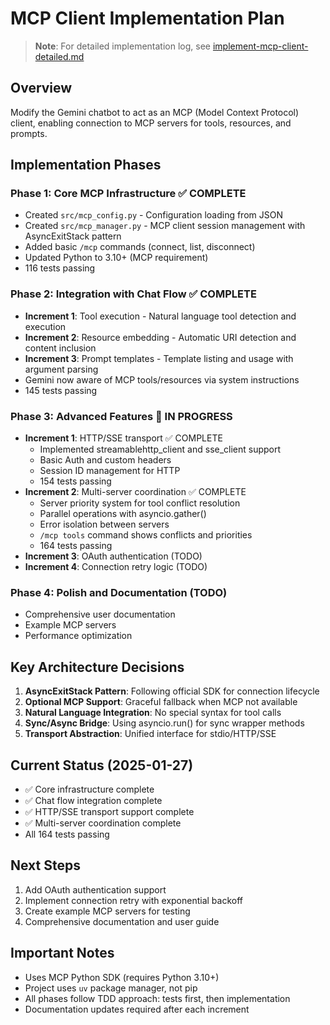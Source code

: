 # MCP Client Implementation Plan

> **Note**: For detailed implementation log, see [implement-mcp-client-detailed.md](./implement-mcp-client-detailed.md)

## Overview
Modify the Gemini chatbot to act as an MCP (Model Context Protocol) client, enabling connection to MCP servers for tools, resources, and prompts.

## Implementation Phases

### Phase 1: Core MCP Infrastructure ✅ COMPLETE
- Created `src/mcp_config.py` - Configuration loading from JSON
- Created `src/mcp_manager.py` - MCP client session management with AsyncExitStack pattern
- Added basic `/mcp` commands (connect, list, disconnect)
- Updated Python to 3.10+ (MCP requirement)
- 116 tests passing

### Phase 2: Integration with Chat Flow ✅ COMPLETE
- **Increment 1**: Tool execution - Natural language tool detection and execution
- **Increment 2**: Resource embedding - Automatic URI detection and content inclusion
- **Increment 3**: Prompt templates - Template listing and usage with argument parsing
- Gemini now aware of MCP tools/resources via system instructions
- 145 tests passing

### Phase 3: Advanced Features 🚧 IN PROGRESS
- **Increment 1**: HTTP/SSE transport ✅ COMPLETE
  - Implemented streamablehttp_client and sse_client support
  - Basic Auth and custom headers
  - Session ID management for HTTP
  - 154 tests passing
- **Increment 2**: Multi-server coordination ✅ COMPLETE
  - Server priority system for tool conflict resolution
  - Parallel operations with asyncio.gather()
  - Error isolation between servers
  - `/mcp tools` command shows conflicts and priorities
  - 164 tests passing
- **Increment 3**: OAuth authentication (TODO)
- **Increment 4**: Connection retry logic (TODO)

### Phase 4: Polish and Documentation (TODO)
- Comprehensive user documentation
- Example MCP servers
- Performance optimization

## Key Architecture Decisions
1. **AsyncExitStack Pattern**: Following official SDK for connection lifecycle
2. **Optional MCP Support**: Graceful fallback when MCP not available
3. **Natural Language Integration**: No special syntax for tool calls
4. **Sync/Async Bridge**: Using asyncio.run() for sync wrapper methods
5. **Transport Abstraction**: Unified interface for stdio/HTTP/SSE

## Current Status (2025-01-27)
- ✅ Core infrastructure complete
- ✅ Chat flow integration complete
- ✅ HTTP/SSE transport support complete
- ✅ Multi-server coordination complete
- All 164 tests passing

## Next Steps
1. Add OAuth authentication support
2. Implement connection retry with exponential backoff
3. Create example MCP servers for testing
4. Comprehensive documentation and user guide

## Important Notes
- Uses MCP Python SDK (requires Python 3.10+)
- Project uses `uv` package manager, not pip
- All phases follow TDD approach: tests first, then implementation
- Documentation updates required after each increment